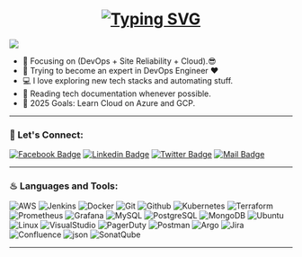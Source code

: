 <h1 align="center">
  <a href="https://git.io/typing-svg">
    <img src="https://readme-typing-svg.herokuapp.com/?lines=Hello,+there!+👋;This+is+AHMED+U...;Nice+to+meet+you!;A+DevOps+Engineer!;A+SRE!;A+Cloud+Engineer!&center=true&size=30" alt="Typing SVG">
  </a>
</h1>

![](https://komarev.com/ghpvc/?username=ahmed-u&color=brightgreen)

- 🔭 Focusing on (DevOps + Site Reliability + Cloud).😎
- 🌱 Trying to become an expert in DevOps Engineer ❤
- 💻 I love exploring new tech stacks and automating stuff.
- 📰 Reading tech documentation whenever possible.
- 🥅 2025 Goals: Learn Cloud on Azure and GCP.

---

### 🔰 Let's Connect:

[![Facebook Badge](https://img.shields.io/badge/Facebook-1877F2?style=for-the-badge&logo=facebook&logoColor=white)](https://www.facebook.com/ahmedu2206)
[![Linkedin Badge](https://img.shields.io/badge/LinkedIn-0077B5?style=for-the-badge&logo=linkedin&logoColor=white)](https://www.linkedin.com/in/ahmed-u22/)
[![Twitter Badge](https://img.shields.io/badge/Twitter-1DA1F2?style=for-the-badge&logo=twitter&logoColor=white)](https://x.com/ahmed_u2206)
[![Mail Badge](https://img.shields.io/badge/Gmail-D14836?style=for-the-badge&logo=gmail&logoColor=white)](mailto:ahmedumar2206@gmail.com)

---

### ♨ Languages and Tools:

![AWS](https://img.shields.io/badge/AWS-darkorange?style=for-the-badge&logo=amazonwebservices&logoColor=black)
![Jenkins](https://img.shields.io/badge/Jenkins-white?style=for-the-badge&logo=Jenkins&logoColor=darkred)
![Docker](https://img.shields.io/badge/Docker-0CC1F3?style=for-the-badge&logo=docker&logoColor=white)
![Git](https://img.shields.io/badge/GIT-E44C30?style=for-the-badge&logo=git&logoColor=white)
![Github](https://img.shields.io/badge/github-F7F7F7?style=for-the-badge&logo=github&logoColor=000000)
![Kubernetes](https://img.shields.io/badge/kubernetes-007ACC?style=for-the-badge&logo=kubernetes&logoColor=white)
![Terraform](https://img.shields.io/badge/Terraform-black?style=for-the-badge&logo=terraform&logoColor=blue)
![Prometheus](https://img.shields.io/badge/Prometheus-E34F26?style=for-the-badge&logo=Prometheus&logoColor=white)
![Grafana](https://img.shields.io/badge/Grafana-black?style=for-the-badge&logo=Grafana&logoColor=Black)
![MySQL](https://img.shields.io/badge/MySQL-005C84?style=for-the-badge&logo=mysql&logoColor=white)
![PostgreSQL](https://img.shields.io/badge/PostgreSQL-31658D?style=for-the-badge&logo=PostgreSQL&logoColor=white)
![MongoDB](https://img.shields.io/badge/MongoDB-F7F7F7?style=for-the-badge&logo=mongodb&logoColor=49A248)
![Ubuntu](https://img.shields.io/badge/Ubuntu-E05924?style=for-the-badge&logo=ubuntu&logoColor=black)
![Linux](https://img.shields.io/badge/Linux-FFFBC8?style=for-the-badge&logo=Linux&logoColor=black)
![VisualStudio](https://img.shields.io/badge/VisualStudio-2C2B30?style=for-the-badge&logo=VisualStudioCode&logoColor=007ACC)
![PagerDuty](https://img.shields.io/badge/PagerDuty-grey?style=for-the-badge&logo=pagerduty&logoColor=green)
![Postman](https://img.shields.io/badge/Postman-FF6C37?style=for-the-badge&logo=Postman&logoColor=white)
![Argo](https://img.shields.io/badge/Argo-f7f7f7?style=for-the-badge&logo=Argo&logoColor=FF6C37)
![Jira](https://img.shields.io/badge/jira-%230A0FFF.svg?style=for-the-badge&logo=jira&logoColor=white)
![Confluence](https://img.shields.io/badge/confluence-%230A0FFF.svg?style=for-the-badge&logo=confluence&logoColor=white)
![json](https://img.shields.io/badge/json-5E5C5C?style=for-the-badge&logo=json&logoColor=white)
![SonatQube](https://img.shields.io/badge/Sonarqube-5190cf?style=for-the-badge&logo=sonarqube&logoColor=white)

---

<!---
Ahmed-U-Github/Ahmed-U-Github is a ✨ special ✨ repository because its `README.md` (this file) appears on your GitHub profile.
You can click the Preview link to take a look at your changes.
--->
